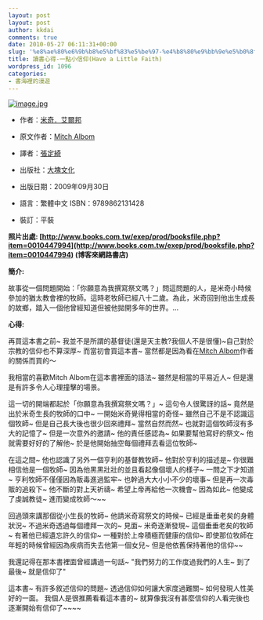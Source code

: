 ```yaml
---
layout: post
layout: post
author: kkdai
comments: true
date: 2010-05-27 06:11:31+00:00
slug: '%e8%ae%80%e6%9b%b8%e5%bf%83%e5%be%97-%e4%b8%80%e9%bb%9e%e5%b0%8f%e4%bf%a1%e4%bb%b0have-a-little-faith'
title: 讀書心得-一點小信仰(Have a Little Faith)
wordpress_id: 1096
categories:
- 書海裡的漫遊
---
```


[![image.jpg](http://farm4.static.flickr.com/3356/4623579831_041926dcf2.jpg)](http://www.flickr.com/photos/27643002@N00/4623579831/)

 
* 作者：[米奇．艾爾邦](http://search.books.com.tw/exep/prod_search.php?key=%A6%CC%A9_%A1D%A6%E3%BA%B8%A8%B9&f=author)
 
* 原文作者：[Mitch Albom](http://search.books.com.tw/exep/prod_search.php?key=Mitch%20Albom&f=author)
 
* 譯者：[張定綺](http://search.books.com.tw/exep/prod_search.php?key=%B1i%A9w%BA%F6&f=author)
 
* 出版社：[大塊文化](http://www.books.com.tw/exep/pub_book.php?pubid=locus)
 
* 出版日期：2009年09月30日 
 
* 語言：繁體中文 ISBN：9789862131428 
 
* 裝訂：平裝     

**照片出處: [http://www.books.com.tw/exep/prod/booksfile.php?item=0010447994](http://www.books.com.tw/exep/prod/booksfile.php?item=0010447994) (博客來網路書店)**

   

**簡介:**

   

故事從一個問題開始：「你願意為我撰寫祭文嗎？」問這問題的人，是米奇小時候參加的猶太教會裡的牧師。這時老牧師已經八十二歲。為此，米奇回到他出生成長的故鄉，踏入一個他曾經知道但被他拋開多年的世界。…

   

**心得:**

   

再買這本書之前~ 我並不是所謂的基督徒(還是天主教?我個人不是很懂)~自己對於宗教的信仰也不算深厚~ 而當初會買這本書~ 當然都是因為看在[Mitch Albom](http://search.books.com.tw/exep/prod_search.php?key=Mitch%20Albom&f=author)作者的關係而買的～

   

我相當的喜歡Mitch Albom在這本書裡面的語法~ 雖然是相當的平易近人~ 但是還是有許多令人心理撞擊的場景。

   

這一切的開端都起於「你願意為我撰寫祭文嗎？」~ 這句令人很驚訝的話~ 竟然是出於米奇生長的牧師的口中~ 一開始米奇覺得相當的奇怪~ 雖然自己不是不認識這個牧師~ 但是自己長大後也很少回來禮拜~ 當然自然而然~ 也就對這個牧師沒有多大的記憶了~ 但是一次意外的邀請~ 他的責任感認為~ 如果要幫他寫好的祭文~ 他就需要好好的了解他~ 於是他開始抽空每個禮拜去看這位牧師~ 

   

在這之間~ 他也認識了另外一個亨利的基督教牧師~ 他對於亨利的描述是~ 你很難相信他是一個牧師~ 因為他黑黑壯壯的並且看起像個壞人的樣子~ 一問之下才知道~ 亨利牧師不僅僅因為販毒進過監牢~ 也幹過大大小小不少的壞事~ 但是再一次毒販的追殺下~ 他不斷的對上天祈禱~ 希望上帝再給他一次機會~ 因為如此~ 他變成了虔誠教徒~ 進而變成牧師～~~

   

回過頭來講那個從小生長的牧師~ 他請米奇寫祭文的時候~ 已經是垂垂老矣的身體狀況~ 不過米奇透過每個禮拜一次的~ 見面~ 米奇逐漸發現~ 這個垂垂老矣的牧師~ 有著他已經遺忘許久的信仰~ 一種對於上帝積極而健康的信仰~ 即使那位牧師在年輕的時候曾經因為疾病而失去他第一個女兒~ 但是他依舊保持著他的信仰~~ 

   

我還記得在那本書裡面曾經講過一句話~ "我們努力的工作度過我們的人生~ 到了最後~ 就是信仰了"

   

這本書~ 有許多敘述信仰的問題~ 透過信仰如何讓大家度過難關~ 如何發現人性美好的一面。 我個人是很推薦看看這本書的~ 就算像我沒有甚麼信仰的人看完後也逐漸開始有信仰了~~~~

   
